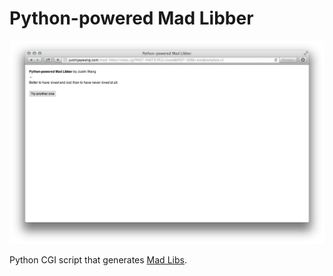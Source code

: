 # Python-powered Mad Libber

![Mad Libber screenshot](mad-libber-screenshot.png)

Python CGI script that generates [Mad Libs](http://en.wikipedia.org/wiki/Mad_libs).
